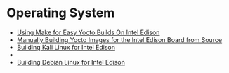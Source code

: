 # Operating System

- [Using Make for Easy Yocto Builds On Intel Edison](http://www.hackgnar.com/2016/01/using-make-for-easy-yocto-builds-on.html)
- [Manually Building Yocto Images for the Intel Edison Board from Source](http://www.hackgnar.com/2016/01/manually-building-yocto-images-for.html)
- [Building Kali Linux for Intel Edison](http://www.hackgnar.com/2016/02/building-kali-linux-for-intel-edison.html)
- [](https://github.com/hackgnar/kali_intel_edison)
- [Building Debian Linux for Intel Edison](http://www.hackgnar.com/2016/02/building-debian-linux-for-intel-edison.html)
